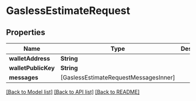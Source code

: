 # GaslessEstimateRequest

## Properties
Name | Type | Description | Notes
------------ | ------------- | ------------- | -------------
**walletAddress** | **String** |  | 
**walletPublicKey** | **String** |  | 
**messages** | [GaslessEstimateRequestMessagesInner] |  | 

[[Back to Model list]](../README.md#documentation-for-models) [[Back to API list]](../README.md#documentation-for-api-endpoints) [[Back to README]](../README.md)


